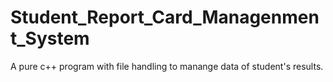 # Student_Report_Card_Managenment_System
 A pure c++ program with file handling to manange data of student's results.
